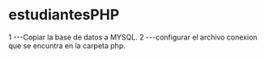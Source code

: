# estudiantesPHP
1 ---Copiar la base de datos a MYSQL.
2 ---configurar el archivo conexion que se encuntra en la carpeta php.
